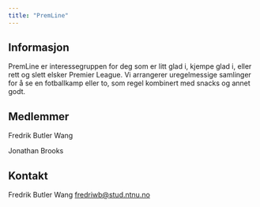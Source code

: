 ```yaml
---
title: "PremLine"
---
```


## Informasjon
PremLine er interessegruppen for deg som er litt glad i, kjempe glad i, eller rett og slett elsker Premier League. Vi arrangerer uregelmessige samlinger for å se en fotballkamp eller to, som regel kombinert med snacks og annet godt.

## Medlemmer
Fredrik Butler Wang

Jonathan Brooks

## Kontakt
Fredrik Butler Wang
fredriwb@stud.ntnu.no